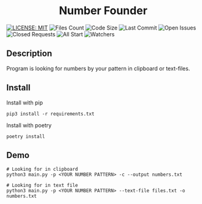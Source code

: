 <h1 align="center">Number Founder</h1>

[![LICENSE: MIT](https://img.shields.io/github/license/0rgan13at0r/number-founder)](LICENSE)
![Files Count](https://img.shields.io/github/directory-file-count/0rgan13at0r/number-founder)
![Code Size](https://img.shields.io/github/languages/code-size/0rgan13at0r/number-founder)
![Last Commit](https://img.shields.io/github/last-commit/0rgan13at0r/number-founder/main)
![Open Issues](https://img.shields.io/github/issues-raw/0rgan13at0r/number-founder)
![Closed Requests](https://img.shields.io/github/issues-pr-closed/0rgan13at0r/number-founder)
![All Start](https://img.shields.io/github/stars/0rgan13at0r/number-founder?style=social)
![Watchers](https://img.shields.io/github/watchers/0rgan13at0r/number-founder?style=social)

## **Description**

Program is looking for numbers by your pattern in clipboard or text-files.

## **Install**

Install with pip
```
pip3 install -r requirements.txt
```

Install with poetry
```
poetry install
```

## **Demo**
```
# Looking for in clipboard
python3 main.py -p <YOUR NUMBER PATTERN> -c --output numbers.txt

# Looking for in text file
python3 main.py -p <YOUR NUMBER PATTERN> --text-file files.txt -o numbers.txt
```
